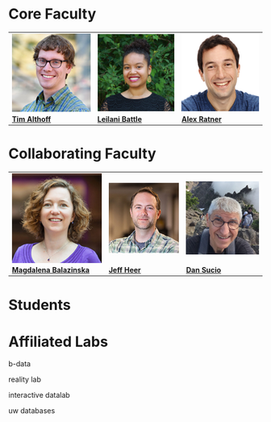 # Core Faculty

<table>
  <tr>
    <td><img style="display:block;" src="assets/images/faculty/tim.jpg"     width="100%"></td>
    <td><img style="display:block;" src="assets/images/faculty/leilani.jpg" width="100%"></td>
    <td><img style="display:block;" src="assets/images/faculty/alex.jpg"    width="100%"></td>
  </tr>
  <tr>
     <td><a href="https://timalthoff.de/"><b>Tim Althoff</b></a></td>
     <td><a href="https://homes.cs.washington.edu/~leibatt/bio.html"><b>Leilani Battle</b></a></td>
     <td><a href="https://ajratner.github.io/"><b>Alex Ratner</b></a></td>
  </tr>
 </table>

# Collaborating Faculty

<table>
  <tr>
    <td><img style="display:block;" src="assets/images/faculty/magda.jpg" width="100%"></td>
    <td><img style="display:block;" src="assets/images/faculty/jeff.jpg"  width="100%"></td>
    <td><img style="display:block;" src="assets/images/faculty/dan.jpg"   width="100%"></td>
  </tr>
  <tr>
     <td><a href="https://www.cs.washington.edu/people/faculty/magda"><b>Magdalena Balazinska</b></a></td>
     <td><a href="https://homes.cs.washington.edu/~jheer/"><b>Jeff Heer</b></a></td>
     <td><a href="https://homes.cs.washington.edu/~suciu/"><b>Dan Sucio</b></a></td>
  </tr>
 </table>

# Students

# Affiliated Labs

b-data

reality lab

interactive datalab

uw databases

